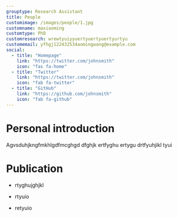 ```yaml
---
grouptype: Research Assistant
title: People
customimage: /images/people/1.jpg
customname: maxiaoming
customtype: PhD
customresearch: wrewtyuiyyuertyuertyuertyurtyu
customemail: yfhgj122432534aomingwang@example.com
social:
  - title: "Homepage"
    link: "https://twitter.com/johnsmith"
    icon: "fas fa-home"
  - title: "Twitter"
    link: "https://twitter.com/johnsmith"
    icon: "fab fa-twitter"
  - title: "GitHub"
    link: "https://github.com/johnsmith"
    icon: "fab fa-github"
---
```


# Personal introduction
Agvsduhjkngfmkhlgdfmcghgd dfghjk ertfyghu ertygu drtfyuhjikl tyui



# Publication
- rtyghujghjkl

- rtyuio

- retyuio

